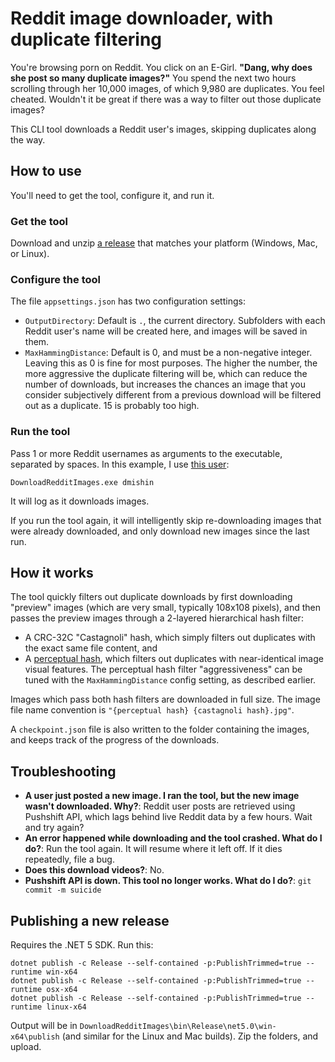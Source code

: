 # Reddit image downloader, with duplicate filtering

You're browsing porn on Reddit. You click on an E-Girl. **"Dang, why does she post so many duplicate images?"** You spend the next two hours scrolling through her 10,000 images, of which 9,980 are duplicates. You feel cheated. Wouldn't it be great if there was a way to filter out those duplicate images?

This CLI tool downloads a Reddit user's images, skipping duplicates along the way.

## How to use

You'll need to get the tool, configure it, and run it.

### Get the tool

Download and unzip [a release](https://github.com/CSharp-Truckstop-Restroom-Hero/DownloadRedditImages/releases) that matches your platform (Windows, Mac, or Linux).

### Configure the tool

The file `appsettings.json` has two configuration settings:

- `OutputDirectory`: Default is `.`, the current directory. Subfolders with each Reddit user's name will be created here, and images will be saved in them.
- `MaxHammingDistance`: Default is 0, and must be a non-negative integer. Leaving this as 0 is fine for most purposes. The higher the number, the more aggressive the duplicate filtering will be, which can reduce the number of downloads, but increases the chances an image that you consider subjectively different from a previous download will be filtered out as a duplicate. 15 is probably too high.

### Run the tool

Pass 1 or more Reddit usernames as arguments to the executable, separated by spaces. In this example, I use [this user](https://www.reddit.com/user/dmishin/):

```
DownloadRedditImages.exe dmishin
```

It will log as it downloads images.

If you run the tool again, it will intelligently skip re-downloading images that were already downloaded, and only download new images since the last run.

## How it works

The tool quickly filters out duplicate downloads by first downloading "preview" images (which are very small, typically 108x108 pixels), and then passes the preview images through a 2-layered hierarchical hash filter:

- A CRC-32C "Castagnoli" hash, which simply filters out duplicates with the exact same file content, and
- A [perceptual hash](http://phash.org/), which filters out duplicates with near-identical image visual features. The perceptual hash filter "aggressiveness" can be tuned with the `MaxHammingDistance` config setting, as described earlier.

Images which pass both hash filters are downloaded in full size. The image file name convention is `"{perceptual hash} {castagnoli hash}.jpg"`.

A `checkpoint.json` file is also written to the folder containing the images, and keeps track of the progress of the downloads.

## Troubleshooting

- **A user just posted a new image. I ran the tool, but the new image wasn't downloaded. Why?**: Reddit user posts are retrieved using Pushshift API, which lags behind live Reddit data by a few hours. Wait and try again?
- **An error happened while downloading and the tool crashed. What do I do?**: Run the tool again. It will resume where it left off. If it dies repeatedly, file a bug.
- **Does this download videos?**: No.
- **Pushshift API is down. This tool no longer works. What do I do?**: `git commit -m suicide`

## Publishing a new release

Requires the .NET 5 SDK. Run this:

```
dotnet publish -c Release --self-contained -p:PublishTrimmed=true --runtime win-x64
dotnet publish -c Release --self-contained -p:PublishTrimmed=true --runtime osx-x64
dotnet publish -c Release --self-contained -p:PublishTrimmed=true --runtime linux-x64
```

Output will be in `DownloadRedditImages\bin\Release\net5.0\win-x64\publish` (and similar for the Linux and Mac builds). Zip the folders, and upload.
